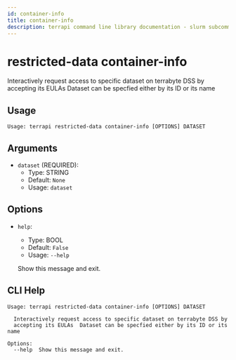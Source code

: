 ```yaml
---
id: container-info
title: container-info
description: terrapi command line library documentation - slurm subcommand
---
```


# restricted-data container-info

 Interactively request access to specific dataset on terrabyte DSS by accepting its EULAs 
        Dataset can be specfied either by its ID or its name
    

## Usage

```
Usage: terrapi restricted-data container-info [OPTIONS] DATASET
```

## Arguments

* `dataset` (REQUIRED):
    * Type: STRING
    * Default: `None`
    * Usage: `dataset`


## Options

* `help`:
    * Type: BOOL
    * Default: `False`
    * Usage: `--help`

    Show this message and exit.



## CLI Help

```
Usage: terrapi restricted-data container-info [OPTIONS] DATASET

  Interactively request access to specific dataset on terrabyte DSS by
  accepting its EULAs  Dataset can be specfied either by its ID or its name

Options:
  --help  Show this message and exit.
```

